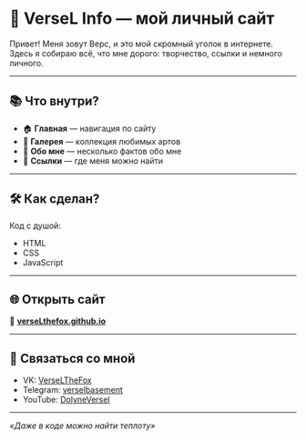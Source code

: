 # 🌟 VerseL Info — мой личный сайт  

Привет! Меня зовут Верс, и это мой скромный уголок в интернете.  
Здесь я собираю всё, что мне дорого: творчество, ссылки и немного личного.  

---

## 📚 Что внутри?  
- 🏠 **Главная** — навигация по сайту  
- 🎨 **Галерея** — коллекция любимых артов  
- 👋 **Обо мне** — несколько фактов обо мне  
- 🔗 **Ссылки** — где меня можно найти  

---

## 🛠 Как сделан?  
Код с душой:
- HTML  
- CSS  
- JavaScript  

---

## 🌐 Открыть сайт  
🎯 **[verseLthefox.github.io](https://verseLthefox.github.io)**  

---

## 📮 Связаться со мной  
- VK: [VerseLTheFox](https://vk.com/verselthefox)  
- Telegram: [verselbasement](https://t.me/verselbasement)  
- YouTube: [DolyneVersel](https://youtube.com/@dolyneversel)  

---

*«Даже в коде можно найти теплоту»*  

<!-- Diana was here 🦊💻 -->
<!-- Она важнее, чем вам кажется. -->
